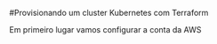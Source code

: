 #Provisionando um cluster Kubernetes com Terraform 

Em primeiro lugar vamos configurar a conta da AWS
